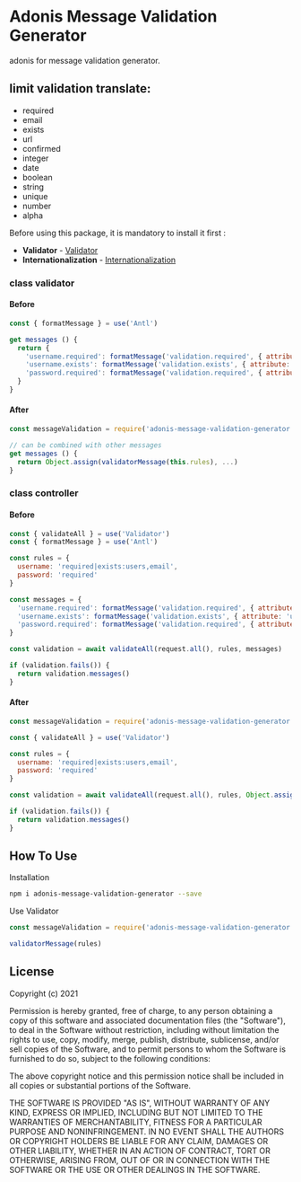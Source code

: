 # Adonis Message Validation Generator

adonis for message validation generator.

## limit validation translate: 
- required
- email
- exists
- url
- confirmed
- integer
- date
- boolean
- string
- unique
- number
- alpha

Before using this package, it is mandatory to install it first : 
- **Validator** - [Validator](https://legacy.adonisjs.com/docs/4.1/validator)
- **Internationalization** - [Internationalization](https://legacy.adonisjs.com/docs/4.1/internationalization) 

### class validator
#### Before
```javascript
const { formatMessage } = use('Antl')

get messages () {
  return {
    'username.required': formatMessage('validation.required', { attribute: 'username' }),
    'username.exists': formatMessage('validation.exists', { attribute: 'username' }),
    'password.required': formatMessage('validation.required', { attribute: 'password' })
  }
}
```
#### After
```javascript
const messageValidation = require('adonis-message-validation-generator')

// can be combined with other messages
get messages () {
  return Object.assign(validatorMessage(this.rules), ...)
}
```

### class controller
#### Before
```javascript
const { validateAll } = use('Validator')
const { formatMessage } = use('Antl')

const rules = {
  username: 'required|exists:users,email',
  password: 'required'
}

const messages = {
  'username.required': formatMessage('validation.required', { attribute: 'username' }),
  'username.exists': formatMessage('validation.exists', { attribute: 'username' }),
  'password.required': formatMessage('validation.required', { attribute: 'password' })
}

const validation = await validateAll(request.all(), rules, messages)

if (validation.fails()) {
  return validation.messages()
}
```
#### After
```javascript
const messageValidation = require('adonis-message-validation-generator')

const { validateAll } = use('Validator')

const rules = {
  username: 'required|exists:users,email',
  password: 'required'
}

const validation = await validateAll(request.all(), rules, Object.assign(validatorMessage(this.rules), ...))

if (validation.fails()) {
  return validation.messages()
}
```

## How To Use
Installation
```bash
npm i adonis-message-validation-generator --save
```

Use Validator
```javascript
const messageValidation = require('adonis-message-validation-generator')

validatorMessage(rules)
```

## License
Copyright (c) 2021

Permission is hereby granted, free of charge, to any person obtaining a copy of this software and associated documentation files (the "Software"), to deal in the Software without restriction, including without limitation the rights to use, copy, modify, merge, publish, distribute, sublicense, and/or sell copies of the Software, and to permit persons to whom the Software is furnished to do so, subject to the following conditions:

The above copyright notice and this permission notice shall be included in all copies or substantial portions of the Software.

THE SOFTWARE IS PROVIDED "AS IS", WITHOUT WARRANTY OF ANY KIND, EXPRESS OR IMPLIED, INCLUDING BUT NOT LIMITED TO THE WARRANTIES OF MERCHANTABILITY, FITNESS FOR A PARTICULAR PURPOSE AND NONINFRINGEMENT. IN NO EVENT SHALL THE AUTHORS OR COPYRIGHT HOLDERS BE LIABLE FOR ANY CLAIM, DAMAGES OR OTHER LIABILITY, WHETHER IN AN ACTION OF CONTRACT, TORT OR OTHERWISE, ARISING FROM, OUT OF OR IN CONNECTION WITH THE SOFTWARE OR THE USE OR OTHER DEALINGS IN THE SOFTWARE.